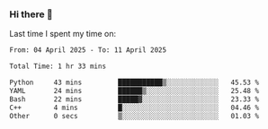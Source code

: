 ### Hi there 👋

<!--
**Grav1tum/Grav1tum** is a ✨ _special_ ✨ repository because its `README.md` (this file) appears on your GitHub profile.

Here are some ideas to get you started:

- 🔭 I’m currently working on ...
- 🌱 I’m currently learning ...
- 👯 I’m looking to collaborate on ...
- 🤔 I’m looking for help with ...
- 💬 Ask me about ...
- 📫 How to reach me: ...
- 😄 Pronouns: ...
- ⚡ Fun fact: ...
-->
Last time I spent my time on:
<!--START_SECTION:waka-->

```txt
From: 04 April 2025 - To: 11 April 2025

Total Time: 1 hr 33 mins

Python     43 mins         ███████████▒░░░░░░░░░░░░░   45.53 %
YAML       24 mins         ██████▒░░░░░░░░░░░░░░░░░░   25.48 %
Bash       22 mins         █████▓░░░░░░░░░░░░░░░░░░░   23.33 %
C++        4 mins          █░░░░░░░░░░░░░░░░░░░░░░░░   04.46 %
Other      0 secs          ▒░░░░░░░░░░░░░░░░░░░░░░░░   01.03 %
```

<!--END_SECTION:waka-->
